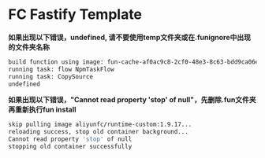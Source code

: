 # FC Fastify Template

**如果出现以下错误，undefined, 请不要使用temp文件夹或在.funignore中出现的文件夹名称**
```bash
build function using image: fun-cache-af0ac9c8-2cf0-48e3-8c63-bdd9ca06ee28
running task: flow NpmTaskFlow
running task: CopySource
undefined
```

**如果出现以下错误，"Cannot read property 'stop' of null"，先删除.fun文件夹再重新执行fun install**
```bash
skip pulling image aliyunfc/runtime-custom:1.9.17...
reloading success, stop old container background...
Cannot read property 'stop' of null
stopping old container successfully
```
